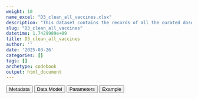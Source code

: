 ```yaml
---
weight: 10
name_excel: "D3_clean_all_vaccines.xlsx"
description: "This dataset contains the records of all the curated doses of all vaccines in the instance listed in Table 4 of the SAP, including the curated covid vaccines. It is obtained from the original conceptsets datastes by replicating each vaccination record as many times as the indicators that it is used for, see the first example in the tab Example: a record with Vacco Id DIP-HIB-PER-POL-TET is replicated 3 times, once per the indicator DPT, once per the indicator HiB, and once for the indicator Pol. Then, each record is labelled with various exclusion citeria, most importantly, records with dats 30 daya apart form a previous record as marked as 'duplicates'. In the next step, all the record labelled as 'removed row' will be removed"
slug: "D3_clean_all_vaccines"
datetime: 1.7429989e+09
title: D3_clean_all_vaccines
author: ''
date: '2025-03-26'
categories: []
tags: []
archetype: codebook
output: html_document
---
```


<script src="/rmarkdown-libs/core-js/shim.min.js"></script>
<script src="/rmarkdown-libs/react/react.min.js"></script>
<script src="/rmarkdown-libs/react/react-dom.min.js"></script>
<script src="/rmarkdown-libs/reactwidget/react-tools.js"></script>
<script src="/rmarkdown-libs/htmlwidgets/htmlwidgets.js"></script>
<link href="/rmarkdown-libs/reactable/reactable.css" rel="stylesheet" />
<script src="/rmarkdown-libs/reactable-binding/reactable.js"></script>
<div class="tab">
<button class="tablinks" onclick="openCity(event, &#39;Metadata&#39;)" id="defaultOpen">Metadata</button>
<button class="tablinks" onclick="openCity(event, &#39;Data Model&#39;)">Data Model</button>
<button class="tablinks" onclick="openCity(event, &#39;Parameters&#39;)">Parameters</button>
<button class="tablinks" onclick="openCity(event, &#39;Example&#39;)">Example</button>
</div>
<div id="Metadata" class="tabcontent">
<div id="htmlwidget-1" class="reactable html-widget" style="width:auto;height:600px;"></div>
<script type="application/json" data-for="htmlwidget-1">{"x":{"tag":{"name":"Reactable","attribs":{"data":{"medatata_name":["Name of the dataset","Content of the dataset","Unit of observation","Dataset where the list of UoOs is fully listed and with 1 record per UoO","How many observations per UoO","NxUoO","Variables capturing the UoO","Primary key","Parameters",null,null,null,null,null,null,null,null,null,null,null],"metadata_content":["D3_clean_all_vaccines","This dataset contains the records of all the curated doses of all vaccines in the instance listed in Table 4 of the SAP, including the curated covid vaccines. It is obtained from the original conceptsets datastes by replicating each vaccination record as many times as the indicators that it is used for, see the first example in the tab Example: a record with Vacco Id DIP-HIB-PER-POL-TET is replicated 3 times, once per the indicator DPT, once per the indicator HiB, and once for the indicator Pol. Then, each record is labelled with various exclusion citeria, most importantly, records with dats 30 daya apart form a previous record as marked as 'duplicates'. In the next step, all the record labelled as 'removed row' will be removed","root indicators for all persons in the instance",null,"as many as the doses for that root_indicator, including duplicates",">= 0","person_id root_indicator",null,null,null,null,null,null,null,null,null,null,null,null,null]},"columns":[{"id":"medatata_name","name":"medatata_name","type":"character"},{"id":"metadata_content","name":"metadata_content","type":"character"}],"sortable":false,"searchable":true,"pagination":false,"highlight":true,"bordered":true,"striped":true,"style":{"maxWidth":1800},"height":"600px","dataKey":"a00b6704e1f089764e2acf9b5da06fa1"},"children":[]},"class":"reactR_markup"},"evals":[],"jsHooks":[]}</script>
</div>
<div id="Data Model" class="tabcontent">
<div id="htmlwidget-2" class="reactable html-widget" style="width:auto;height:600px;"></div>
<script type="application/json" data-for="htmlwidget-2">{"x":{"tag":{"name":"Reactable","attribs":{"data":{"VarName":["person_id","date_curated","dose_curated","manufacturer_curated","vacco_id","concept_vacco_id","root_indicator","imputed_dose","duplicated_records","missing_date","distance_too_short","duplicated_records_final","removed_row",null,null,null,null,null,null,null],"Description":["unique person identifier",null,null,null,"label from the VaccO ontology","for each vacco_id there may be multiple ways of retrieving the records: from ATC (either from VACCINES or MEDICINES) or from vx_type (from VACCINES). Each of those originate a concept. The methods are specified in SAFETY-VAC_vaccines_28Mar24 and are assigned in 03_concepts","root of the indicator, as specified in SAFETY-VAC_indicators_28Mar24, i.e., Table 7 of the Protocol. The same indicator may be populated by multiple VaccoIDs, e.g., the indicator Pol2 may be obtained by a first dose of POL and a second dose of DIP-PER-POL-TET. The two records are copied with root_indicator Pol and doses curated are assigned on the base of the root_indicator","flag that the curated dose is imputed","to be excluded because it's a duplicated record before all the transformations","to be excluded because date is missing","to be excluded because distance from another record of the same root_indicator is distant less than 30 days","to be excluded because after all tranformation it is a duplicated record","1 if any exclusion criterion is 1",null,null,null,null,null,null,null],"Format":["character","date","integer","character","character","character",null,"binary","binary","binary","binary","binary","binary",null,null,null,null,null,null,null],"Vocabulary":[null,null,"1, 2 , 3,4",null,"VaccO ontology, as specified in SAFETY-VAC_vaccines_28Mar24","VaccO ontlogy + one among ATC, MED, VXTYPE","\"MCV\" = measles-containing vaccine\r\n\"DTP\" = diphteria-tetatnus-pertussis\r\n\"Hib\" = Haemophilus influenzae type B\r\n\"HepB\" = Hepatatis B\r\n\"Pol\" = Polio\r\n\"PCV\" = Pneumococcal conjugate vaccines\r\n\"Varicella\" = Varicella\r\n\"BCG\" = Bacille Calmette-Guérin vaccine\r\n\"HPV\" = Human papillomavirus vaccine\r\n\"RotaC\" = Rotavirus\r\n\"Meningococcal\" = Meningococcal vaccine\r\n\"Influenza\" =Infuenza\r\n\"Coronavirus\" = Coronavirus",null,"1 = to be excluded\r\n0 = otherwise","1 = to be excluded\r\n0 = otherwise","1 = to be excluded\r\n0 = otherwise","1 = to be excluded\r\n0 = otherwise","1 = to be excluded\r\n0 = otherwise",null,null,null,null,null,null,null],"Parameters":[null,null,null,null,null,null,null,null,null,null,null,null,null,null,null,null,null,null,null,null],"Notes and examples":["from CDM PERSONS",null,"doses higher than the vaccine-specific maximum dosage are excluded",null,"note that the symbol '-' of the original VaccO ontology has been replaced by the symbol '_' because the former cannot be part of a file name in , so examples are\r\n\r\n\"DIP_HEB_PER_POL_TET\"     \r\n\"DIP_HIB_PER_TET\"         \r\n\"DIP_TET\"                 \r\n\"HEB\"                     \r\n\"POL\"                     \r\n\"MEA_MUM_RUB\"             \r\n\"MUM\"                     \r\n\"RVV\"                     \r\n\"COV\"                     \r\n\"HEZ\"                     \r\n\"HIB_POL\"",null,null,null,null,null,null,null,null,null,null,null,null,null,null,null],"Source tables and variables":[null,null,null,null,null,null,null,null,null,null,null,null,null,null,null,null,null,null,null,null],"Retrieved":["yes","yes","yes","yes","yes",null,null,null,null,null,null,null,null,null,null,null,null,null,null,null],"Calculated":[null,null,null,null,null,null,null,null,null,null,null,null,null,null,null,null,null,null,null,null],"Algorithm_id":[null,null,null,null,null,null,null,null,null,null,null,null,null,null,null,null,null,null,null,null],"Rule":[null,null,null,null,null,null,null,null,null,null,null,null,null,null,null,null,null,null,null,null]},"columns":[{"id":"VarName","name":"VarName","type":"character"},{"id":"Description","name":"Description","type":"character"},{"id":"Format","name":"Format","type":"character"},{"id":"Vocabulary","name":"Vocabulary","type":"character"},{"id":"Parameters","name":"Parameters","type":"logical"},{"id":"Notes and examples","name":"Notes and examples","type":"character"},{"id":"Source tables and variables","name":"Source tables and variables","type":"logical"},{"id":"Retrieved","name":"Retrieved","type":"character"},{"id":"Calculated","name":"Calculated","type":"logical"},{"id":"Algorithm_id","name":"Algorithm_id","type":"logical"},{"id":"Rule","name":"Rule","type":"logical"}],"sortable":false,"searchable":true,"pagination":false,"highlight":true,"bordered":true,"striped":true,"style":{"maxWidth":1800},"height":"600px","dataKey":"58bac99c02a0f3966888c0a8538c0652"},"children":[]},"class":"reactR_markup"},"evals":[],"jsHooks":[]}</script>
</div>
<div id="Parameters" class="tabcontent">
<div id="htmlwidget-3" class="reactable html-widget" style="width:auto;height:600px;"></div>
<script type="application/json" data-for="htmlwidget-3">{"x":{"tag":{"name":"Reactable","attribs":{"data":{"parameter in the variable name":[null,null,null,null,null,null,null,null,null,null,null,null,null,null,null,null,null,null,null,null],"values":["TUB","DIP_PER_TET","DIP_HEB_PER_POL_TET","DIP_HIB_PER_TET","DIP_TET","HEB","POL","MEA_MUM_RUB","MUM","RVV","COV","HEZ","HIB_POL","PER","DIP_HEB_PER_TET","DIP_HIB_PER_POL_TET","DIP","INF","HIB","MEA"],"name of macro":[null,null,null,null,null,null,null,null,null,null,null,null,null,null,null,null,null,null,null,null]},"columns":[{"id":"parameter in the variable name","name":"parameter in the variable name","type":"logical"},{"id":"values","name":"values","type":"character"},{"id":"name of macro","name":"name of macro","type":"logical"}],"sortable":false,"searchable":true,"pagination":false,"highlight":true,"bordered":true,"striped":true,"style":{"maxWidth":1800},"height":"600px","dataKey":"7e3d8a09a054ca7e28b0e348bfa2ed60"},"children":[]},"class":"reactR_markup"},"evals":[],"jsHooks":[]}</script>
</div>
<div id="Example" class="tabcontent">
<div id="htmlwidget-4" class="reactable html-widget" style="width:auto;height:600px;"></div>
<script type="application/json" data-for="htmlwidget-4">{"x":{"tag":{"name":"Reactable","attribs":{"data":{"person_id":["P001","P001","P001","P001","P001","P001","P002","P002","P002","P003","P003","P003","P003","P004","P004",null,null,null,null,null],"date":["2021-05-02T00:00:00Z","2021-07-27T00:00:00Z","2021-05-02T00:00:00Z","2021-07-27T00:00:00Z","2021-05-02T00:00:00Z","2021-07-27T00:00:00Z","2021-08-20T00:00:00Z","2021-07-30T00:00:00Z","2022-07-30T00:00:00Z","2021-01-01T00:00:00Z","2021-01-25T00:00:00Z","2021-04-01T00:00:00Z","2021-10-12T00:00:00Z","2021-05-02T00:00:00Z","2021-07-27T00:00:00Z",null,null,null,null,null],"vx_record_date":["2021-05-02T00:00:00Z","2021-07-27T00:00:00Z","2021-05-02T00:00:00Z","2021-07-27T00:00:00Z","2021-05-02T00:00:00Z","2021-07-27T00:00:00Z","2021-08-20T00:00:00Z","2021-07-30T00:00:00Z","2022-07-30T00:00:00Z","2021-01-01T00:00:00Z","2021-01-25T00:00:00Z","2021-04-01T00:00:00Z","2021-10-12T00:00:00Z","2021-05-02T00:00:00Z","2021-05-02T00:00:00Z",null,null,null,null,null],"vx_dose":[1,2,1,2,1,2,1,2,1,1,2,3,4,1,1,"NA","NA","NA","NA","NA"],"vx_manufacturer":[null,null,null,null,null,null,"pfizer","pfizer",null,"astrazeneca","astrazeneca","pfizer","moderna",null,null,null,null,null,null,null],"date_curated":["2021-05-02T00:00:00Z","2021-07-27T00:00:00Z","2021-05-02T00:00:00Z","2021-07-27T00:00:00Z","2021-05-02T00:00:00Z","2021-07-27T00:00:00Z","2021-08-20T00:00:00Z","2021-07-30T00:00:00Z","2022-07-30T00:00:00Z","2021-01-01T00:00:00Z","2021-01-25T00:00:00Z","2021-04-01T00:00:00Z","2021-10-12T00:00:00Z","2021-05-02T00:00:00Z","2021-07-27T00:00:00Z",null,null,null,null,null],"dose_curated":[1,2,1,2,1,2,1,2,1,1,2,3,4,1,1,"NA","NA","NA","NA","NA"],"manufacturer_curated":[null,null,null,null,null,null,"pfizer","pfizer",null,"astrazeneca","astrazeneca","pfizer","moderna",null,null,null,null,null,null,null],"vacco_id":["DIP-HIB-PER-POL-TET","DIP-HIB-PER-POL-TET","DIP-HIB-PER-POL-TET","DIP-HIB-PER-POL-TET","DIP-HIB-PER-POL-TET","DIP-HIB-PER-POL-TET","COV","COV","HPV","COV","COV","COV","COV","DIP-PER-TET","DIP-PER-TET",null,null,null,null,null],"concept_vacco_id":["DIP-HIB-PER-POL-TETATC","DIP-HIB-PER-POL-TETVXTYPE","DIP-HIB-PER-POL-TETATC","DIP-HIB-PER-POL-TETVXTYPE","DIP-HIB-PER-POL-TETATC","DIP-HIB-PER-POL-TETVXTYPE","COVATC","COVATC","HPVATC","COVATC","COVVXTYPE","COVATC","COVATC","DIP-PER-TETATC","DIP-PER-TETVXTYPE",null,null,null,null,null],"root_indicator":["DPT","DPT","Pol","Pol",null,null,"Coronavirus","Coronavirus","HPV ","Coronavirus","Coronavirus","Coronavirus","Coronavirus","DPT","DPT",null,null,null,null,null],"duplicated_records":[0,0,0,0,0,0,0,0,0,0,0,0,0,0,0,"NA","NA","NA","NA","NA"],"missing_date":[0,0,0,0,0,0,0,0,0,0,0,0,0,0,0,"NA","NA","NA","NA","NA"],"distance_too_short":[0,0,0,0,0,0,0,0,0,0,0,0,0,0,0,"NA","NA","NA","NA","NA"],"duplicated_records_final":[0,0,0,0,0,0,0,0,0,0,0,0,0,0,1,"NA","NA","NA","NA","NA"],"removed_row":[0,0,0,0,0,0,0,0,0,0,0,0,0,0,1,"NA","NA","NA","NA","NA"],"imputed_dose":["FALSE","FALSE","TRUE","TRUE","FALSE","FALSE","FALSE","FALSE","FALSE","FALSE","FALSE","FALSE","FALSE","FALSE","FALSE",null,null,null,null,null]},"columns":[{"id":"person_id","name":"person_id","type":"character"},{"id":"date","name":"date","type":"Date"},{"id":"vx_record_date","name":"vx_record_date","type":"Date"},{"id":"vx_dose","name":"vx_dose","type":"numeric"},{"id":"vx_manufacturer","name":"vx_manufacturer","type":"character"},{"id":"date_curated","name":"date_curated","type":"Date"},{"id":"dose_curated","name":"dose_curated","type":"numeric"},{"id":"manufacturer_curated","name":"manufacturer_curated","type":"character"},{"id":"vacco_id","name":"vacco_id","type":"character"},{"id":"concept_vacco_id","name":"concept_vacco_id","type":"character"},{"id":"root_indicator","name":"root_indicator","type":"character"},{"id":"duplicated_records","name":"duplicated_records","type":"numeric"},{"id":"missing_date","name":"missing_date","type":"numeric"},{"id":"distance_too_short","name":"distance_too_short","type":"numeric"},{"id":"duplicated_records_final","name":"duplicated_records_final","type":"numeric"},{"id":"removed_row","name":"removed_row","type":"numeric"},{"id":"imputed_dose","name":"imputed_dose","type":"character"}],"sortable":false,"searchable":true,"pagination":false,"highlight":true,"bordered":true,"striped":true,"style":{"maxWidth":1800},"height":"600px","dataKey":"9c277f92159de38d79d3566edc3f17e8"},"children":[]},"class":"reactR_markup"},"evals":[],"jsHooks":[]}</script>
</div>
